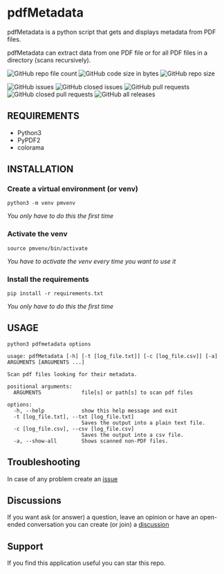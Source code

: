 # pdfMetadata

pdfMetadata is a python script that gets and displays metadata from
PDF files.

pdfMetadata can extract data from one PDF file or for all PDF files in a directory (scans recursively).

![GitHub repo file count](https://img.shields.io/github/directory-file-count/rubenhortas/pdfMetadata)
![GitHub code size in bytes](https://img.shields.io/github/languages/code-size/rubenhortas/pdfMetadata)
![GitHub repo size](https://img.shields.io/github/repo-size/rubenhortas/pdfMetadata)

![GitHub issues](https://img.shields.io/github/issues-raw/rubenhortas/pdfMetadata?logo=github)
![GitHub closed issues](https://img.shields.io/github/issues-closed-raw/rubenhortas/pdfMetadata?logo=github)
![GitHub pull requests](https://img.shields.io/github/issues-pr-raw/rubenhortas/pdfMetadata?&logo=github)
![GitHub closed pull requests](https://img.shields.io/github/issues-pr-closed-raw/rubenhortas/pdfMetadata?logo=github)
![GitHub all releases](https://img.shields.io/github/downloads/rubenhortas/pdfMetadata/total?logo=github)

## REQUIREMENTS

* Python3
* PyPDF2
* colorama

## INSTALLATION

### Create a virtual environment (or venv)

```shell
python3 -m venv pmvenv
```

*You only have to do this the first time*

### Activate the venv

```shell
source pmvenv/bin/activate
```

*You have to activate the venv every time you want to use it*

### Install the requirements

```shell
pip install -r requirements.txt
```

*You only have to do this the first time*

## USAGE

```shell
python3 pdfmetadata options
```

```shell
usage: pdfMetadata [-h] [-t [log_file.txt]] [-c [log_file.csv]] [-a] ARGUMENTS [ARGUMENTS ...]

Scan pdf files looking for their metadata.

positional arguments:
  ARGUMENTS             file[s] or path[s] to scan pdf files

options:
  -h, --help            show this help message and exit
  -t [log_file.txt], --txt [log_file.txt]
                        Saves the output into a plain text file.
  -c [log_file.csv], --csv [log_file.csv]
                        Saves the output into a csv file.
  -a, --show-all        Shows scanned non-PDF files.
```

## Troubleshooting

In case of any problem create an [issue](https://github.com/rubenhortas/pdfMetadata/issues/new)

## Discussions

If you want ask (or answer) a question, leave an opinion or have an open-ended conversation you can create (or join)
a [discussion](https://github.com/rubenhortas/pdfMetadata/discussions/new)

## Support

If you find this application useful you can star this repo.
